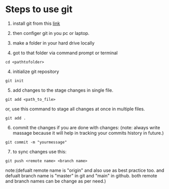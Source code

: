 # Steps to use git

1. install git from this [link](https://gitforwindows.org/)

2. then configer git in you pc or laptop.

2. make a folder in your hard drive locally

3. got to that folder via command prompt or terminal
```git
cd <pathtofolder>
```

4. initialize git repository
```
git init
```

5. add changes to the stage changes in single file.

```
git add <path_to_file>
```
or, use this command to stage all changes at once in multiple files.
```
git add .
```

6. commit the changes if you are done with changes: 
(note: always write massage because it will help in tracking your commits history in future.)
```
git commit -m "yourmessage"
```

7. to sync changes use this:
```
git push <remote name> <branch name>
```
note:(defualt remote name is "origin" and also use as best practice too. and defualt branch name is "master" in git and "main" in github.
both remote and branch names can be change as per need.) 